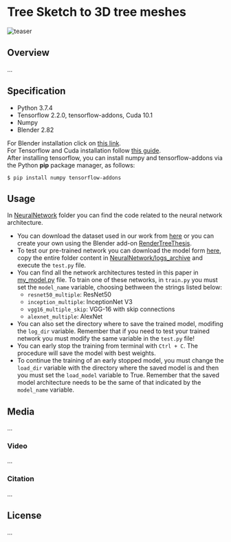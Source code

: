 # Tree Sketch to 3D tree meshes
![teaser](https://user-images.githubusercontent.com/88141714/127903685-1d0aa283-2ecb-4cc0-9ccd-a436e3e60aaa.jpg)

## Overview
...

## Specification
* Python 3.7.4
* Tensorflow 2.2.0, tensorflow-addons, Cuda 10.1
* Numpy
* Blender 2.82

For Blender installation click on [this link](https://download.blender.org/release/Blender2.82/).  
For Tensorflow and Cuda installation follow [this guide](https://www.tensorflow.org/install/pip).  
After installing tensorflow, you can install numpy and tensorflow-addons via the Python **pip** package manager, as follows:
```
$ pip install numpy tensorflow-addons
```

## Usage
In [NeuralNetwork](NeuralNetwork) folder you can find the code related to the neural network architecture.  
* You can download the dataset used in our work from [here]() or you can create your own using the Blender add-on [RenderTreeThesis]().
* To test our pre-trained network you can download the model form [here](), copy the entire folder content in [NeuralNetwork/logs_archive](NeuralNetwork/logs_archive) and execute the `test.py` file.
* You can find all the network architectures tested in this paper in [my_model.py](NeuralNetwork/models/my_model.py) file. To train one of these networks, in `train.py` you must set the `model_name` variable, choosing bethween the strings listed below:
  * `resnet50_multiple`: ResNet50
  * `inception_multiple`: InceptionNet V3
  * `vgg16_multiple_skip`: VGG-16 with skip connections
  * `alexnet_multiple`: AlexNet
* You can also set the directory where to save the trained model, modifing the `log_dir` variable. Remember that if you need to test your trained network you must modify the same variable in the `test.py` file!
* You can early stop the training from terminal with `Ctrl + C`. The procedure will save the model with best weights.
* To continue the training of an early stopped model, you must change the `load_dir` variable with the directory where the saved model is and then you must set the `load_model` variable to True. Remember that the saved model architecture needs to be the same of that indicated by the `model_name` variable.
<inserire indicazioni per il download del dataset e del modello. Inserire indicazioni sulla struttura della cartella di test>

## Media
...

### Video
...

### Citation
...

## License
...
